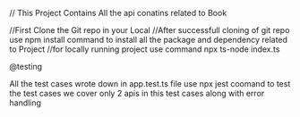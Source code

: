 // This Project Contains All the api conatins related to Book 

//First Clone the Git repo in your Local 
//After successfull cloning of git repo use npm install command to install all the package and dependency related to Project
//for locally running project use  command  npx ts-node index.ts


@testing 

All the test cases wrote down in app.test.ts file
use npx jest coomand to test the test cases
we cover only 2 apis in this test cases along with error handling 